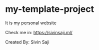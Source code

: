 # my-template-project
It is my personal website

Check me in: https://sivinsaji.ml/


Created By: Sivin Saji
